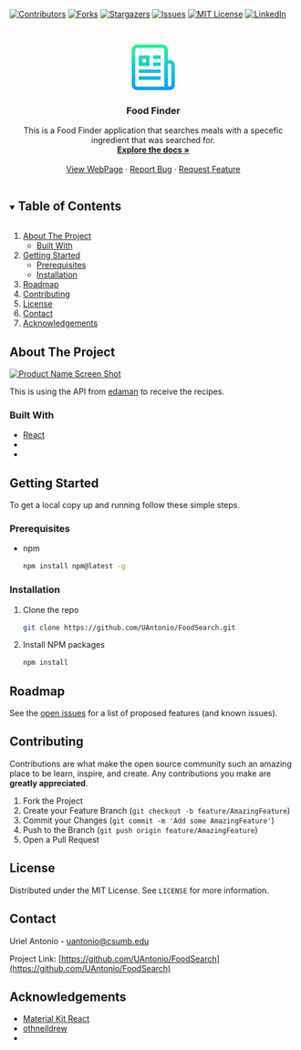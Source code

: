 
[![Contributors][contributors-shield]][contributors-url]
[![Forks][forks-shield]][forks-url]
[![Stargazers][stars-shield]][stars-url]
[![Issues][issues-shield]][issues-url]
[![MIT License][license-shield]][license-url]
[![LinkedIn][linkedin-shield]][linkedin-url]



<!-- PROJECT LOGO -->
<br />
<p align="center">
  <a href="https://github.com/UAntonio/FoodSearch">
    <img src="images/logo.png" alt="Logo" width="80" height="80">
  </a>

  <h3 align="center">Food Finder</h3>

  <p align="center">
    This is a Food Finder application that searches meals with a specefic ingredient that was searched for. 
    <br />
    <a href="https://github.com/UAntonio/FoodSearch"><strong>Explore the docs »</strong></a>
    <br />
    <br />
    <a href="https://uriel-antonio.tech/">View WebPage</a>
    ·
    <a href="https://github.com/UAntonio/FoodSearch/issues">Report Bug</a>
    ·
    <a href="https://github.com/UAntonio/FoodSearch/issues">Request Feature</a>
  </p>
</p>



<!-- TABLE OF CONTENTS -->
<details open="open">
  <summary><h2 style="display: inline-block">Table of Contents</h2></summary>
  <ol>
    <li>
      <a href="#about-the-project">About The Project</a>
      <ul>
        <li><a href="#built-with">Built With</a></li>
      </ul>
    </li>
    <li>
      <a href="#getting-started">Getting Started</a>
      <ul>
        <li><a href="#prerequisites">Prerequisites</a></li>
        <li><a href="#installation">Installation</a></li>
      </ul>
    </li>
    <li><a href="#roadmap">Roadmap</a></li>
    <li><a href="#contributing">Contributing</a></li>
    <li><a href="#license">License</a></li>
    <li><a href="#contact">Contact</a></li>
    <li><a href="#acknowledgements">Acknowledgements</a></li>
  </ol>
</details>



<!-- ABOUT THE PROJECT -->
## About The Project

[![Product Name Screen Shot][product-screenshot]](https://uriel-antonio.tech)

This is using the API from [edaman](https://www.edamam.com/) to receive the recipes. 
### Built With

* [React](https://reactjs.org/)
* []()
* []()



<!-- GETTING STARTED -->
## Getting Started

To get a local copy up and running follow these simple steps.

### Prerequisites


* npm
  ```sh
  npm install npm@latest -g
  ```

<!-- Installation to be updated to Docker-->
### Installation

1. Clone the repo
   ```sh
   git clone https://github.com/UAntonio/FoodSearch.git
   ```
2. Install NPM packages
   ```sh
   npm install
   ```



<!-- ROADMAP -->
## Roadmap

See the [open issues](https://github.com/UAntonio/FoodSearch/issues) for a list of proposed features (and known issues).



<!-- CONTRIBUTING -->
## Contributing

Contributions are what make the open source community such an amazing place to be learn, inspire, and create. Any contributions you make are **greatly appreciated**.

1. Fork the Project
2. Create your Feature Branch (`git checkout -b feature/AmazingFeature`)
3. Commit your Changes (`git commit -m 'Add some AmazingFeature'`)
4. Push to the Branch (`git push origin feature/AmazingFeature`)
5. Open a Pull Request



<!-- LICENSE -->
## License

Distributed under the MIT License. See `LICENSE` for more information.



<!-- CONTACT -->
## Contact

Uriel Antonio - uantonio@csumb.edu

Project Link: [https://github.com/UAntonio/FoodSearch](https://github.com/UAntonio/FoodSearch)



<!-- ACKNOWLEDGEMENTS -->
## Acknowledgements

* [Material Kit React](https://github.com/devias-io/material-kit-react)
* [othneildrew](https://github.com/othneildrew/Best-README-Template)
* []()





<!-- MARKDOWN LINKS & IMAGES -->
<!-- https://www.markdownguide.org/basic-syntax/#reference-style-links -->
[contributors-shield]: https://img.shields.io/github/contributors/UAntonio/FoodSearch.svg?style=for-the-badge
[contributors-url]: https://github.com/UAntonio/FoodSearch/graphs/contributors
[forks-shield]: https://img.shields.io/github/forks/UAntonio/FoodSearch.svg?style=for-the-badge
[forks-url]: https://github.com/UAntonio/FoodSearch/network/members
[stars-shield]: https://img.shields.io/github/stars/UAntonio/FoodSearch.svg?style=for-the-badge
[stars-url]: https://github.com/UAntonio/FoodSearch/stargazers
[issues-shield]: https://img.shields.io/github/issues/UAntonio/FoodSearch.svg?style=for-the-badge
[issues-url]: https://github.com/UAntonio/FoodSearch/issues
[license-shield]: https://img.shields.io/github/license/UAntonio/FoodSearch.svg?style=for-the-badge
[license-url]: https://github.com/UAntonio/repo/blob/master/LICENSE.txt
[linkedin-shield]: https://img.shields.io/badge/-LinkedIn-black.svg?style=for-the-badge&logo=linkedin&colorB=555
[linkedin-url]: https://linkedin.com/in/urielantonio
[product-screenshot]: images/screenshot.png
